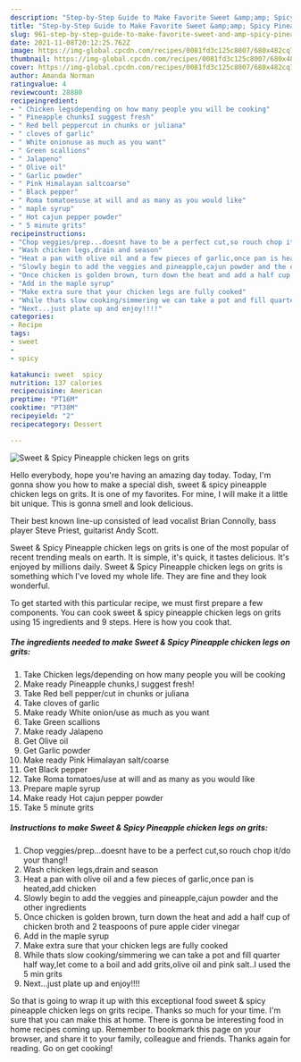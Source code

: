 ```yaml
---
description: "Step-by-Step Guide to Make Favorite Sweet &amp;amp; Spicy Pineapple chicken legs on grits"
title: "Step-by-Step Guide to Make Favorite Sweet &amp;amp; Spicy Pineapple chicken legs on grits"
slug: 961-step-by-step-guide-to-make-favorite-sweet-and-amp-spicy-pineapple-chicken-legs-on-grits
date: 2021-11-08T20:12:25.762Z
image: https://img-global.cpcdn.com/recipes/0081fd3c125c8007/680x482cq70/sweet-spicy-pineapple-chicken-legs-on-grits-recipe-main-photo.jpg
thumbnail: https://img-global.cpcdn.com/recipes/0081fd3c125c8007/680x482cq70/sweet-spicy-pineapple-chicken-legs-on-grits-recipe-main-photo.jpg
cover: https://img-global.cpcdn.com/recipes/0081fd3c125c8007/680x482cq70/sweet-spicy-pineapple-chicken-legs-on-grits-recipe-main-photo.jpg
author: Amanda Norman
ratingvalue: 4
reviewcount: 28880
recipeingredient:
- " Chicken legsdepending on how many people you will be cooking"
- " Pineapple chunksI suggest fresh"
- " Red bell peppercut in chunks or juliana"
- " cloves of garlic"
- " White onionuse as much as you want"
- " Green scallions"
- " Jalapeno"
- " Olive oil"
- " Garlic powder"
- " Pink Himalayan saltcoarse"
- " Black pepper"
- " Roma tomatoesuse at will and as many as you would like"
- " maple syrup"
- " Hot cajun pepper powder"
- " 5 minute grits"
recipeinstructions:
- "Chop veggies/prep...doesnt have to be a perfect cut,so rouch chop it/do your thang!!"
- "Wash chicken legs,drain and season"
- "Heat a pan with olive oil and a few pieces of garlic,once pan is heated,add chicken"
- "Slowly begin to add the veggies and pineapple,cajun powder and the other ingredients"
- "Once chicken is golden brown, turn down the heat and add a half cup of chicken broth and 2 teaspoons of pure apple cider vinegar"
- "Add in the maple syrup"
- "Make extra sure that your chicken legs are fully cooked"
- "While thats slow cooking/simmering we can take a pot and fill quarter half way,let come to a boil and add grits,olive oil and pink salt..I used the 5 min grits"
- "Next...just plate up and enjoy!!!!"
categories:
- Recipe
tags:
- sweet
- 
- spicy

katakunci: sweet  spicy 
nutrition: 137 calories
recipecuisine: American
preptime: "PT16M"
cooktime: "PT38M"
recipeyield: "2"
recipecategory: Dessert

---
```



![Sweet &amp; Spicy Pineapple chicken legs on grits](https://img-global.cpcdn.com/recipes/0081fd3c125c8007/680x482cq70/sweet-spicy-pineapple-chicken-legs-on-grits-recipe-main-photo.jpg)

Hello everybody, hope you're having an amazing day today. Today, I'm gonna show you how to make a special dish, sweet &amp; spicy pineapple chicken legs on grits. It is one of my favorites. For mine, I will make it a little bit unique. This is gonna smell and look delicious.

Their best known line-up consisted of lead vocalist Brian Connolly, bass player Steve Priest, guitarist Andy Scott.

Sweet &amp; Spicy Pineapple chicken legs on grits is one of the most popular of recent trending meals on earth. It is simple, it's quick, it tastes delicious. It's enjoyed by millions daily. Sweet &amp; Spicy Pineapple chicken legs on grits is something which I've loved my whole life. They are fine and they look wonderful.


To get started with this particular recipe, we must first prepare a few components. You can cook sweet &amp; spicy pineapple chicken legs on grits using 15 ingredients and 9 steps. Here is how you cook that.

<!--inarticleads1-->

##### The ingredients needed to make Sweet &amp; Spicy Pineapple chicken legs on grits:

1. Take  Chicken legs/depending on how many people you will be cooking
1. Make ready  Pineapple chunks,I suggest fresh!
1. Take  Red bell pepper/cut in chunks or juliana
1. Take  cloves of garlic
1. Make ready  White onion/use as much as you want
1. Take  Green scallions
1. Make ready  Jalapeno
1. Get  Olive oil
1. Get  Garlic powder
1. Make ready  Pink Himalayan salt/coarse
1. Get  Black pepper
1. Take  Roma tomatoes/use at will and as many as you would like
1. Prepare  maple syrup
1. Make ready  Hot cajun pepper powder
1. Take  5 minute grits




<!--inarticleads2-->

##### Instructions to make Sweet &amp; Spicy Pineapple chicken legs on grits:

1. Chop veggies/prep...doesnt have to be a perfect cut,so rouch chop it/do your thang!!
1. Wash chicken legs,drain and season
1. Heat a pan with olive oil and a few pieces of garlic,once pan is heated,add chicken
1. Slowly begin to add the veggies and pineapple,cajun powder and the other ingredients
1. Once chicken is golden brown, turn down the heat and add a half cup of chicken broth and 2 teaspoons of pure apple cider vinegar
1. Add in the maple syrup
1. Make extra sure that your chicken legs are fully cooked
1. While thats slow cooking/simmering we can take a pot and fill quarter half way,let come to a boil and add grits,olive oil and pink salt..I used the 5 min grits
1. Next...just plate up and enjoy!!!!




So that is going to wrap it up with this exceptional food sweet &amp; spicy pineapple chicken legs on grits recipe. Thanks so much for your time. I'm sure that you can make this at home. There is gonna be interesting food in home recipes coming up. Remember to bookmark this page on your browser, and share it to your family, colleague and friends. Thanks again for reading. Go on get cooking!
